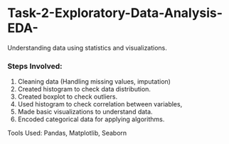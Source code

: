 # Task-2-Exploratory-Data-Analysis-EDA-
 Understanding data using statistics and visualizations.

### Steps Involved:
1. Cleaning data (Handling missing values, imputation)
2. Created histogram to check data distribution.
3. Created boxplot to check outliers.
4. Used histogram to check correlation between variables,
5. Made basic visualizations to understand data.
6. Encoded categorical data for applying algorithms. 

Tools Used:  Pandas, Matplotlib, Seaborn
